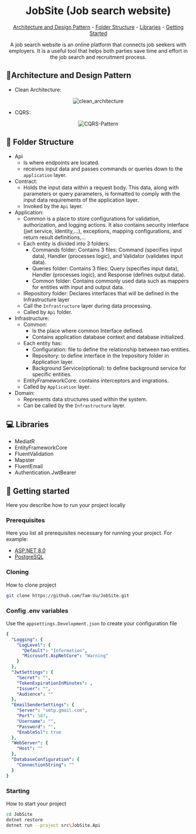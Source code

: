 

<h1 align="center" style="font-weight: bold;">JobSite (Job search website)</h1>

<p align="center">
<a href="#architecture">Architecture and Design Pattern</a> -
<a href="#structure">Folder Structure</a> -
<a href="#libraries">Libraries</a> -
<a href="#started">Getting Started</a>
</p>


<p align="center">A job search website is an online platform that connects job seekers with employers. It is a useful tool that helps both parties save time and effort in the job search and recruitment process.</p>

<h2 id="architecture">📐Architecture and Design Pattern</h2>


- Clean Architecture:
<div align="center">
    <img src="https://github.com/user-attachments/assets/e7f2d901-ee45-4476-8823-22bb77f0917c" alt="clean_architecture">
</div>
 
- CQRS:

<div align="center">
	<img src="https://github.com/user-attachments/assets/839a4f60-48b9-4b23-a5e6-971612b7507c" alt="CQRS-Pattern">
</div>
<h2 id="structure">📂 Folder Structure</h2>

- Api
  - Is where endpoints are located. 
  - receives input data and passes commands or queries down to the `application` layer. 
- Contract:
  - Holds the input data within a request body. This data, along with parameters or query parameters, is formatted to comply with the input data requirements of the application layer.
  - Invoked by the `Api` layer.
- Application:
  - Common is a place to store configurations for validation, authorization, and logging actions. It also contains security interface (jwt service, identity,...), exceptions, mapping configurations, and return result definitions,...
  - Each entity is divided into 3 folders:
    - Commands folder: Contains 3 files: Command (specifies input data), Handler (processes logic), and Validator (validates input data).
    - Queries folder: Contains 3 files: Query (specifies input data), Handler (processes logic), and Response (defines output data).
    - Common folder: Contains commonly used data such as mappers for entities with input and output data.
  - IRepository folder: Declares interfaces that will be defined in the Infrastructure layer
  - Call the `Infrastructure` layer during data processing.
  - Called by `Api` folder.
- Infrastructure:
  - Common: 
	  - Is the place where common Interface defined.
	  - Contains application database context and database initialized.
  - Each entity has:
	- Configuration: file to define the relationship between two entities.
	- Repository: to define interface in the Irepository folder in Application layer.
	- Background Service(optional): to define background service for specific entities.
  - EntityFrameworkCore: contains interceptors and imgrations.
  - Called by `Application` layer.
- Domain:
  - Represents data structures used within the system.
  -  Can be called by the `Infrastructure` layer.

<h2 id="libraries">💻 Libraries</h2>

- MediatR
- EntityFrameworkCore
- FluentValidation
- Mapster
- FluentEmail
- Authentication.JwtBearer

<h2 id="started">🚀 Getting started</h2>

Here you describe how to run your project locally

<h3>Prerequisites</h3>

Here you list all prerequisites necessary for running your project. For example:

- [ASP.NET 8.0](https://dotnet.microsoft.com/en-us/download/dotnet/8.0)
- [PostgreSQL](https://www.postgresql.org/)

<h3>Cloning</h3>

How to clone project

```bash
git clone https://github.com/Tam-Vu/JobSite.git
```

<h3>Config .env variables</h2>

Use the `appsettings.Development.json` to create your configuration file 

```yaml
{
  "Logging": {
    "LogLevel": {
      "Default": "Information",
      "Microsoft.AspNetCore": "Warning"
    }
  },
  "JwtSettings": {
    "Secret": "",
    "TokenExpirationInMinutes": ,
    "Issuer": "",
    "Audience": ""
  },
  "EmailSenderSettings": {
    "Server": "smtp.gmail.com",
    "Port": 587,
    "Username": "",
    "Password": "",
    "EnableSsl": true
  },
  "WebServer": {
    "Host": ""
  },
  "DatabaseConfiguration": {
    "ConnectionString": ""
  }
}
```

<h3>Starting</h3>

How to start your project

```bash
cd JobSite
dotnet restore
dotnet run --project src\JobSite.Api
```

